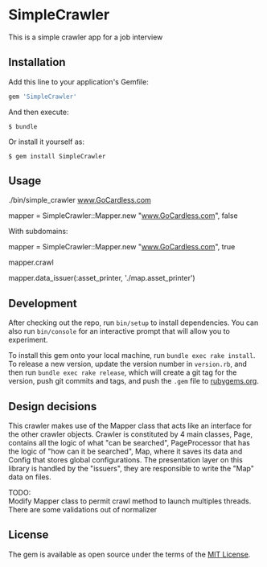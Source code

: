 # SimpleCrawler

This is a simple crawler app for a job interview

## Installation

Add this line to your application's Gemfile:

```ruby
gem 'SimpleCrawler'
```

And then execute:

    $ bundle

Or install it yourself as:

    $ gem install SimpleCrawler

## Usage

./bin/simple_crawler www.GoCardless.com

mapper = SimpleCrawler::Mapper.new "www.GoCardless.com", false

With subdomains:

mapper = SimpleCrawler::Mapper.new "www.GoCardless.com", true

mapper.crawl

mapper.data_issuer(:asset_printer, './map.asset_printer')

## Development

After checking out the repo, run `bin/setup` to install dependencies. You can also run `bin/console` for an interactive prompt that will allow you to experiment.

To install this gem onto your local machine, run `bundle exec rake install`. To release a new version, update the version number in `version.rb`, and then run `bundle exec rake release`, which will create a git tag for the version, push git commits and tags, and push the `.gem` file to [rubygems.org](https://rubygems.org).


## Design decisions
  This crawler makes use of the Mapper class that acts like an interface for the other crawler objects. Crawler is constituted 
  by 4 main classes, Page, contains  all the logic of what "can be searched", PageProcessor that has the logic of "how can it be searched", Map, where it saves 
  its data and Config that stores global configurations. 
  The presentation layer on this library is handled by the "issuers", they are responsible to 
  write the "Map" data on files.
  
  TODO:  
  Modify Mapper class to permit crawl method to launch multiples threads. 
  There are some validations out of normalizer
  

## License

The gem is available as open source under the terms of the [MIT License](http://opensource.org/licenses/MIT).

